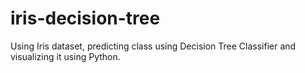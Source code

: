 # iris-decision-tree
Using Iris dataset, predicting class using Decision Tree Classifier and visualizing it using Python.
